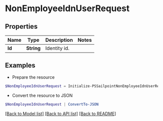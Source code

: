 # NonEmployeeIdnUserRequest
## Properties

Name | Type | Description | Notes
------------ | ------------- | ------------- | -------------
**Id** | **String** | Identity id. | 

## Examples

- Prepare the resource
```powershell
$NonEmployeeIdnUserRequest = Initialize-PSSailpointNonEmployeeIdnUserRequest  -Id 2c91808570313110017040b06f344ec9
```

- Convert the resource to JSON
```powershell
$NonEmployeeIdnUserRequest | ConvertTo-JSON
```

[[Back to Model list]](../README.md#documentation-for-models) [[Back to API list]](../README.md#documentation-for-api-endpoints) [[Back to README]](../README.md)

